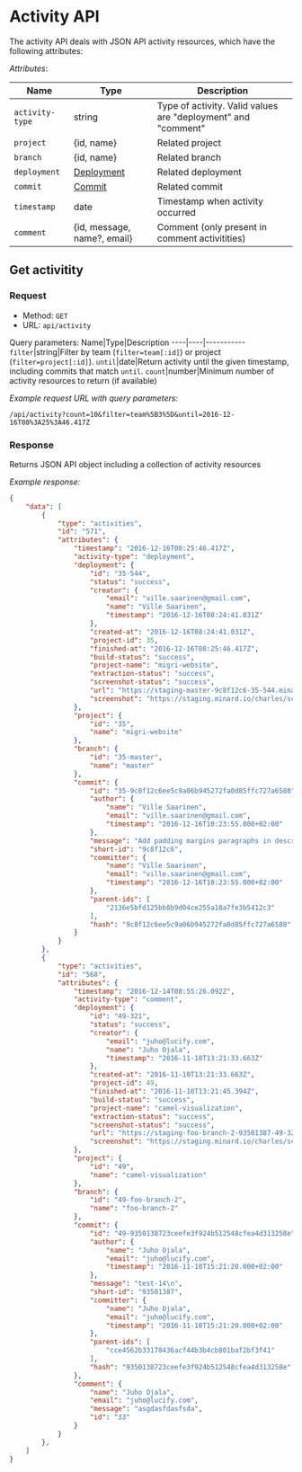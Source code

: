 
# Activity API

The activity API deals with JSON API activity resources,
which have the following attributes:

*Attributes*:

Name|Type|Description
----|----|-----------
`activity-type`|string|Type of activity. Valid values are "deployment" and "comment"
`project`|{id, name}|Related project
`branch`|{id, name}|Related branch
`deployment`|[Deployment](api-deployment.md)|Related deployment
`commit`|[Commit](api-commit.md)|Related commit
`timestamp`|date|Timestamp when activity occurred
`comment`|{id, message, name?, email}|Comment (only present in comment activitities)

## Get activitity

### Request

- Method: `GET`
- URL: `api/activity`

Query parameters:
Name|Type|Description
----|----|-----------
`filter`|string|Filter by team (`filter=team[:id]`) or project (`filter=project[:id]`).
`until`|date|Return activity until the given timestamp, including commits that match `until`.
`count`|number|Minimum number of activity resources to return (if available)

*Example request URL with query parameters:*
```
/api/activity?count=10&filter=team%5B3%5D&until=2016-12-16T08%3A25%3A46.417Z
```

### Response

Returns JSON API object including a collection of activity resources

*Example response:*
```json
{
    "data": [
        {
            "type": "activities",
            "id": "571",
            "attributes": {
                "timestamp": "2016-12-16T08:25:46.417Z",
                "activity-type": "deployment",
                "deployment": {
                    "id": "35-544",
                    "status": "success",
                    "creator": {
                        "email": "ville.saarinen@gmail.com",
                        "name": "Ville Saarinen",
                        "timestamp": "2016-12-16T08:24:41.031Z"
                    },
                    "created-at": "2016-12-16T08:24:41.031Z",
                    "project-id": 35,
                    "finished-at": "2016-12-16T08:25:46.417Z",
                    "build-status": "success",
                    "project-name": "migri-website",
                    "extraction-status": "success",
                    "screenshot-status": "success",
                    "url": "https://staging-master-9c8f12c6-35-544.minard.io",
                    "screenshot": "https://staging.minard.io/charles/screenshot/35/544?token=72359d4cc2fa0f005962e624a205010128281ff8870fca8695240f3881c7d13b"
                },
                "project": {
                    "id": "35",
                    "name": "migri-website"
                },
                "branch": {
                    "id": "35-master",
                    "name": "master"
                },
                "commit": {
                    "id": "35-9c8f12c6ee5c9a06b945272fa0d85ffc727a6588",
                    "author": {
                        "name": "Ville Saarinen",
                        "email": "ville.saarinen@gmail.com",
                        "timestamp": "2016-12-16T10:23:55.000+02:00"
                    },
                    "message": "Add padding margins paragraphs in description texts\n",
                    "short-id": "9c8f12c6",
                    "committer": {
                        "name": "Ville Saarinen",
                        "email": "ville.saarinen@gmail.com",
                        "timestamp": "2016-12-16T10:23:55.000+02:00"
                    },
                    "parent-ids": [
                        "2136e5bfd125bb8b9d04ce255a18a7fe3b5412c3"
                    ],
                    "hash": "9c8f12c6ee5c9a06b945272fa0d85ffc727a6588"
                }
            }
        },
        {
            "type": "activities",
            "id": "568",
            "attributes": {
                "timestamp": "2016-12-14T08:55:26.092Z",
                "activity-type": "comment",
                "deployment": {
                    "id": "49-321",
                    "status": "success",
                    "creator": {
                        "email": "juho@lucify.com",
                        "name": "Juho Ojala",
                        "timestamp": "2016-11-10T13:21:33.663Z"
                    },
                    "created-at": "2016-11-10T13:21:33.663Z",
                    "project-id": 49,
                    "finished-at": "2016-11-10T13:21:45.394Z",
                    "build-status": "success",
                    "project-name": "camel-visualization",
                    "extraction-status": "success",
                    "screenshot-status": "success",
                    "url": "https://staging-foo-branch-2-93501387-49-321.minard.io",
                    "screenshot": "https://staging.minard.io/charles/screenshot/49/321?token=063d5bf3c97eeb1924b49e91bccf41b8ae7beac370d5a60da3d70c217d1834c0"
                },
                "project": {
                    "id": "49",
                    "name": "camel-visualization"
                },
                "branch": {
                    "id": "49-foo-branch-2",
                    "name": "foo-branch-2"
                },
                "commit": {
                    "id": "49-9350138723ceefe3f924b512548cfea4d313258e",
                    "author": {
                        "name": "Juho Ojala",
                        "email": "juho@lucify.com",
                        "timestamp": "2016-11-10T15:21:20.000+02:00"
                    },
                    "message": "test-14\n",
                    "short-id": "93501387",
                    "committer": {
                        "name": "Juho Ojala",
                        "email": "juho@lucify.com",
                        "timestamp": "2016-11-10T15:21:20.000+02:00"
                    },
                    "parent-ids": [
                        "cce4562b33178436acf44b3b4cb801baf2bf3f41"
                    ],
                    "hash": "9350138723ceefe3f924b512548cfea4d313258e"
                },
                "comment": {
                    "name": "Juho Ojala",
                    "email": "juho@lucify.com",
                    "message": "asgdasfdasfsda",
                    "id": "33"
                }
            }
        },
    ]
}
```
